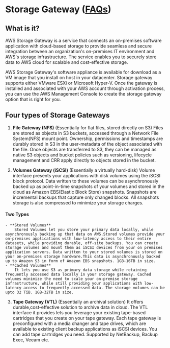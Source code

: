# Storage Gateway ([FAQs](https://aws.amazon.com/snowball/faqs/))

## What is it?
AWS Storage Gateway is a service that connects an on-premises software application with cloud-based storage to provide seamless and secure integration between an organization's on-premises IT environment and AWS's storage infrastructure. The service enables you to securely store data to AWS cloud for scalable and cost-effective storage.

AWS Storage Gateway's software appliance is available for download as a VM image that you install on host in your datacenter. Storage gateway supports either VMware ESXi or Microsoft Hyper-V. Once the gateway is installed and associated with your AWS account through activation process, you can use the AWS Management Console to create the storage gateway option that is right for you.

## Four types of Storage Gateways
1. **File Gateway (NFS)** (Essentially for flat files, stored directly on S3)
Files are stored as objects in S3 buckets, accessed through a Network File System(NFS) mount point. Ownership, permissions and timestamps are durably stored in S3 in the user-metadata of the object associated with the file. Once objects are transferred to S3, they can be managed as native S3 objects and bucket policies such as versioning, lifecycle management and CRR apply directly to objects stored in the bucket.

2. **Volumes Gateway (iSCSI)** (Essentially a virtually hard-disk)
Volume interface presents your applications with disk volumes using the iSCSI block protocol.
Data written to these volumes can be asynchronously backed up as point-in-time snapshots of your volumes and stored in the cloud as Amazon EBS(Elastic Block Store) snapshots.
Snapshots are incremental backups that capture only changed blocks. All snapshots storage is also compressed to minimize your storage charges.

#### Two Types
	- **Stored Volumes**
		Stored Volumes let you store your primary data locally, while asynchronously backing up that data on AWS.Stored volumes provide your on-premises applications with low-latency access to their entire datasets, while providing durable, off-site backups. You can create storage volumes and mount them as iSCSI devices from your on premises application servers. Data written to your stored volumes is stored on your on-premises storage hardware.This data is asynchronously backed up to Amazon S3 in form of Amazon EBS snapshots. 1GB-16TB in size.
	- **Cached Volumes**
		It lets you use S3 as primary data storage while retaining frequently accessed data locally in your storage gateway. Cached volumes minimize the need to scale your on-premise storage infrastructure, while still providing your applications with low-latency access to frequently accessed data. The storage volumes can be upto 32 TiB. 1GB-32TB in size.

3. **Tape Gateway (VTL)** (Essentially an archival solution)
It offers durable,cost-effective solution to archive data in cloud. The VTL interface it provides lets you leverage your existing tape-based cartridges that you create on your tape gateway. Each tape gateway is preconfigured with a media changer and tape drives, which are available to existing client backup applications as iSCSI devices. You can add tape cartridges you need. Supported by NetBackup, Backup Exec, Veeam etc.